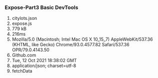 ### Expose-Part3 Basic DevTools

1. citylots.json
2. expose.js
3. 779 kB
4. 216ms
5. Mozilla/5.0 (Macintosh; Intel Mac OS X 10_15_7) AppleWebKit/537.36 (KHTML, like Gecko) Chrome/93.0.4577.82 Safari/537.36 OPR/79.0.4143.50
6. Github.com
7. Tue, 12 Oct 2021 18:38:02 GMT
8. application/json; charset=utf-8
9. fetchData